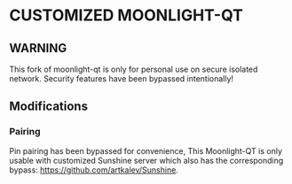 # CUSTOMIZED MOONLIGHT-QT

## WARNING
This fork of moonlight-qt is only for personal use on secure isolated network.
Security features have been bypassed intentionally!

## Modifications

### Pairing
Pin pairing has been bypassed for convenience, This Moonlight-QT is only usable with customized Sunshine server which also has the corresponding bypass: https://github.com/artkalev/Sunshine.